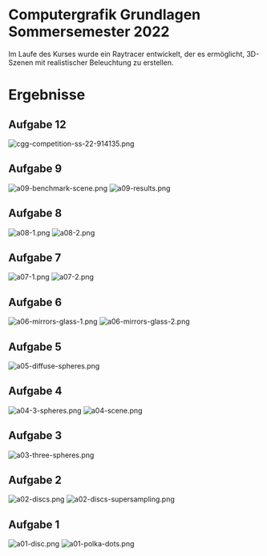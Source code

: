 # Computergrafik Grundlagen Sommersemester 2022

Im Laufe des Kurses wurde ein Raytracer entwickelt, der es ermöglicht, 3D-Szenen mit
realistischer Beleuchtung zu erstellen.

# Ergebnisse

## Aufgabe 12

![cgg-competition-ss-22-914135.png](doc/cgg-competition-ss-22-914135.png)

## Aufgabe 9

![a09-benchmark-scene.png](doc/a09-benchmark-scene.png)
![a09-results.png](doc/a09-results.png)

## Aufgabe 8

![a08-1.png](doc/a08-1.png)
![a08-2.png](doc/a08-2.png)

## Aufgabe 7

![a07-1.png](doc/a07-1.png)
![a07-2.png](doc/a07-2.png)

## Aufgabe 6

![a06-mirrors-glass-1.png](doc/a06-mirrors-glass-1.png)
![a06-mirrors-glass-2.png](doc/a06-mirrors-glass-2.png)

## Aufgabe 5

![a05-diffuse-spheres.png](doc/a05-diffuse-spheres.png)

## Aufgabe 4

![a04-3-spheres.png](doc/a04-3-spheres.png)
![a04-scene.png](doc/a04-scene.png)

## Aufgabe 3

![a03-three-spheres.png](doc/a03-three-spheres.png)

## Aufgabe 2

![a02-discs.png](doc/a02-discs.png)
![a02-discs-supersampling.png](doc/a02-discs-supersampling.png)

## Aufgabe 1

![a01-disc.png](doc/a01-disc.png)
![a01-polka-dots.png](doc/a01-polka-dots.png)
